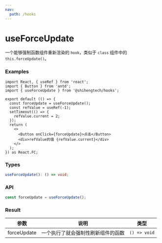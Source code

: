 ```yaml
---
nav:
  path: /hooks
---
```


# useForceUpdate

一个能够强制函数组件重新渲染的 `hook`，类似于 `class` 组件中的 `this.forceUpdate()`。

### Examples

```tsx
import React, { useRef } from 'react';
import { Button } from 'antd';
import { useForceUpdate } from '@shihengtech/hooks';

export default (() => {
  const forceUpdate = useForceUpdate();
  const refValue = useRef(-1);
  setTimeout(() => {
    refValue.current = 2;
  });
  return (
    <>
      <Button onClick={forceUpdate}>点击</Button>
      <div>refValue的值 {refValue.current}</div>
    </>
  );
}) as React.FC;
```

### Types

```typescript
useForceUpdate(): () => void;
```

### API

```typescript
const forceUpdate = useForceUpdate();
```

### Result

| 参数        | 说明                               | 类型         |
| ----------- | ---------------------------------- | ------------ |
| forceUpdate | 一个执行了就会强制性刷新组件的函数 | `() => void` |
